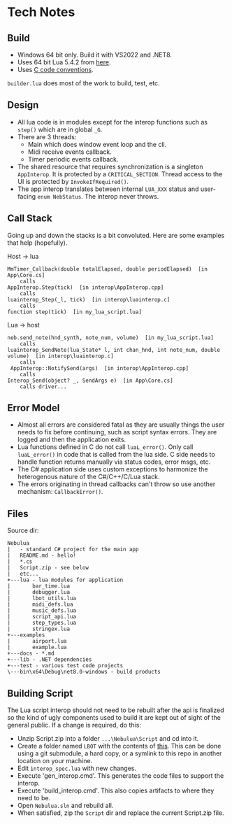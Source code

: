# Tech Notes

## Build

- Windows 64 bit only. Build it with VS2022 and .NET8.
- Uses 64 bit Lua 5.4.2 from [here](https://luabinaries.sourceforge.net/download.html).
- Uses [C code conventions](https://github.com/cepthomas/c_bag_of_tricks/blob/master/conventions.md).

`builder.lua` does most of the work to build, test, etc.


## Design

- All lua code is in modules except for the interop functions such as `step()` which are in global `_G`.
- There are 3 threads:
    - Main which does window event loop and the cli.
    - Midi receive events callback.
    - Timer periodic events callback.
- The shared resource that requires synchronization is a singleton `AppInterop`. It is protected by a 
  `CRITICAL_SECTION`. Thread access to the UI is protected by `InvokeIfRequired()`.
- The app interop translates between internal `LUA_XXX` status and user-facing `enum NebStatus`.
  The interop never throws.

## Call Stack

Going up and down the stacks is a bit convoluted. Here are some examples that help (hopefully).

Host -> lua
```
MmTimer_Callback(double totalElapsed, double periodElapsed)  [in App\Core.cs]
    calls
AppInterop.Step(tick)  [in interop\AppInterop.cpp]
    calls
luainterop_Step(_l, tick)  [in interop\luainterop.c]
    calls
function step(tick)  [in my_lua_script.lua]
```

Lua -> host
```
neb.send_note(hnd_synth, note_num, volume)  [in my_lua_script.lua]
    calls
luainterop_SendNote(lua_State* l, int chan_hnd, int note_num, double volume)  [in interop\luainterop.c]
    calls
 AppInterop::NotifySend(args)  [in interop\AppInterop.cpp]
    calls
Interop_Send(object? _, SendArgs e)  [in App\Core.cs]
    calls driver...
```

## Error Model

- Almost all errors are considered fatal as they are usually things the user needs to fix before continuing,
  such as script syntax errors. They are logged and then the application exits.
- Lua functions defined in C do not call `luaL_error()`. Only call `luaL_error()` in code that is called from
  the lua side. C side needs to handle function returns manually via status codes, error msgs, etc.
- The C# application side uses custom exceptions to harmonize the heterogenous nature of the C#/C++/C/Lua stack.
- The errors originating in thread callbacks can't throw so use another mechanism: `CallbackError()`.

## Files

Source dir:
```
Nebulua
|   - standard C# project for the main app
|   README.md - hello!
|   *.cs
|   Script.zip - see below
|   etc...
+---lua - lua modules for application
|       bar_time.lua
|       debugger.lua
|       lbot_utils.lua
|       midi_defs.lua
|       music_defs.lua
|       script_api.lua
|       step_types.lua
|       stringex.lua
+---examples
|       airport.lua
|       example.lua
+---docs - *.md
+---lib - .NET dependencies
+---test - various test code projects
\---bin\x64\Debug\net8.0-windows - build products
```


## Building Script

The Lua script interop should not need to be rebuilt after the api is finalized so the kind of ugly components
used to build it are kept out of sight of the general public. If a change is required, do this:

- Unzip Script.zip into a folder `...\Nebulua\Script` and cd into it.
- Create a folder named `LBOT` with the contents of [this](https://github.com/cepthomas/LuaBagOfTricks). This can
  be done using a git submodule, a hard copy, or a symlink to this repo in another location on your machine.
- Edit `interop_spec.lua` with new changes.
- Execute 'gen_interop.cmd'. This generates the code files to support the interop.
- Execute 'build_interop.cmd'. This also copies artifacts to where they need to be.
- Open `Nebulua.sln` and rebuild all.
- When satisfied, zip the `Script` dir and replace the current Script.zip file.
